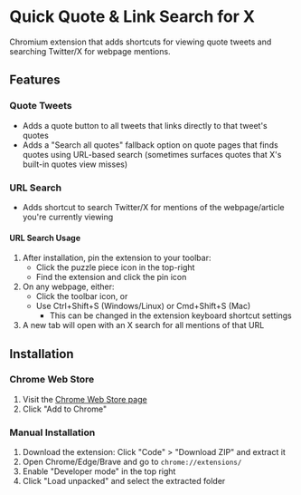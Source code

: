 # Quick Quote & Link Search for X

Chromium extension that adds shortcuts for viewing quote tweets and searching Twitter/X for webpage mentions.

## Features

### Quote Tweets

- Adds a quote button to all tweets that links directly to that tweet's quotes  
- Adds a "Search all quotes" fallback option on quote pages that finds quotes using URL-based search (sometimes surfaces quotes that X's built-in quotes view misses)

### URL Search

- Adds shortcut to search Twitter/X for mentions of the webpage/article you're currently viewing

#### URL Search Usage

1. After installation, pin the extension to your toolbar:
   - Click the puzzle piece icon in the top-right
   - Find the extension and click the pin icon
2. On any webpage, either:
   - Click the toolbar icon, or
   - Use Ctrl+Shift+S (Windows/Linux) or Cmd+Shift+S (Mac)
     - This can be changed in the extension keyboard shortcut settings
3. A new tab will open with an X search for all mentions of that URL

## Installation

### Chrome Web Store

1. Visit the [Chrome Web Store page](https://chromewebstore.google.com/detail/hcclbnhfdelaocdomelbegomdnnmblop)
2. Click "Add to Chrome"

### Manual Installation

1. Download the extension: Click "Code" > "Download ZIP" and extract it
2. Open Chrome/Edge/Brave and go to `chrome://extensions/`
3. Enable "Developer mode" in the top right
4. Click "Load unpacked" and select the extracted folder
